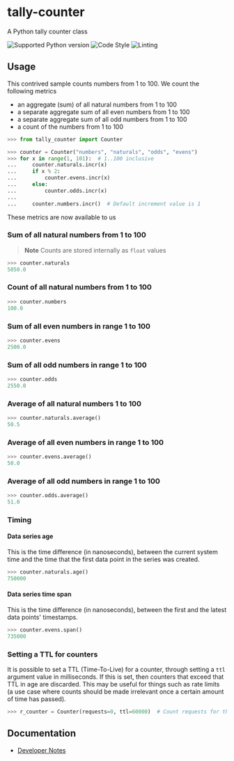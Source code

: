 # tally-counter
A Python tally counter class

![Supported Python version](https://img.shields.io/badge/python-3.8%20%7C%203.9%20%7C%203.10%20%7C%203.11-blue)
![Code Style](https://img.shields.io/badge/style-black-brightgreen)
![Linting](https://img.shields.io/badge/linting-flake8%20%7C%20isort%20%7C%20mypy-yellowgreen)

## Usage
This contrived sample counts numbers from 1 to 100. We count the following metrics
- an aggregate (sum) of all natural numbers from 1 to 100
- a separate aggregate sum of all even numbers from 1 to 100
- a separate aggregate sum of all odd numbers from 1 to 100
- a count of the numbers from 1 to 100

```python
>>> from tally_counter import Counter

>>> counter = Counter("numbers", "naturals", "odds", "evens")
>>> for x in range(1, 101):  # 1..100 inclusive
...     counter.naturals.incr(x)
...     if x % 2:
...         counter.evens.incr(x)
...     else:
...         counter.odds.incr(x)
...
...     counter.numbers.incr()  # Default increment value is 1

```

These metrics are now available to us
### Sum of all natural numbers from 1 to 100

> **Note**
> Counts are stored internally as `float` values

```python
>>> counter.naturals
5050.0

```
### Count of all natural numbers from 1 to 100
```python
>>> counter.numbers
100.0

```

### Sum of all even numbers in range 1 to 100
```python
>>> counter.evens
2500.0

```
### Sum of all odd numbers in range 1 to 100
```python
>>> counter.odds
2550.0

```
### Average of all natural numbers 1 to 100
```python
>>> counter.naturals.average()
50.5

```
### Average of all even numbers in range 1 to 100
```python
>>> counter.evens.average()
50.0

```
### Average of all odd numbers in range 1 to 100
```python
>>> counter.odds.average()
51.0

```

### Timing
#### Data series age
This is the time difference (in nanoseconds), between the current system time and the time that the first data point in the series was created.

```python
>>> counter.naturals.age()
750000

```

#### Data series time span
This is the time difference (in nanoseconds), between the first and the latest data points' timestamps.

```python
>>> counter.evens.span()
735000

```

### Setting a TTL for counters
It is possible to set a TTL (Time-To-Live) for a counter, through setting a `ttl` argument value in milliseconds.
If this is set, then counters that exceed that TTL in age are discarded.
This may be useful for things such as rate limits (a use case where counts should be made irrelevant once a certain amount of time has passed).

```python
>>> r_counter = Counter(requests=0, ttl=60000)  # Count requests for the past minute

```

## Documentation
- [Developer Notes](./docs/DEV.md)
